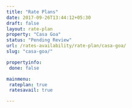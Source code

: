 ```yaml
---
title: "Rate Plans"
date: 2017-09-26T13:44:12+05:30
draft: false
layout: rate-plan
property: "Casa Goa"
status: "Pending Review"
url: /rates-availability/rate-plan/casa-goa/
slug: "casa-goa/"

propertyinfo:
 done: false

mainmenu:
 rateplan: true
 ratesavail: true

---
```


